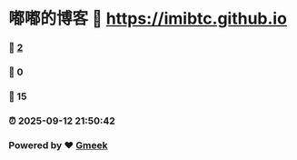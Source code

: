 # 嘟嘟的博客 :link: https://imibtc.github.io 
### :page_facing_up: [2](https://imibtc.github.io/tag.html) 
### :speech_balloon: 0 
### :hibiscus: 15 
### :alarm_clock: 2025-09-12 21:50:42 
### Powered by :heart: [Gmeek](https://github.com/Meekdai/Gmeek)
